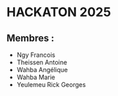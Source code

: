 # HACKATON 2025

## Membres : 
- Ngy Francois
- Theissen Antoine 
- Wahba Angélique
- Wahba Marie
- Yeulemeu Rick Georges
